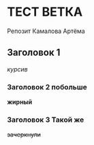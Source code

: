 # ТЕСТ ВЕТКА

Репозит Камалова Артёма

## Заголовок 1

_курсив_

### Заголовок 2 побольше

__жирный__

### Заголовок 3 Такой же

~~зачеркнули~~
